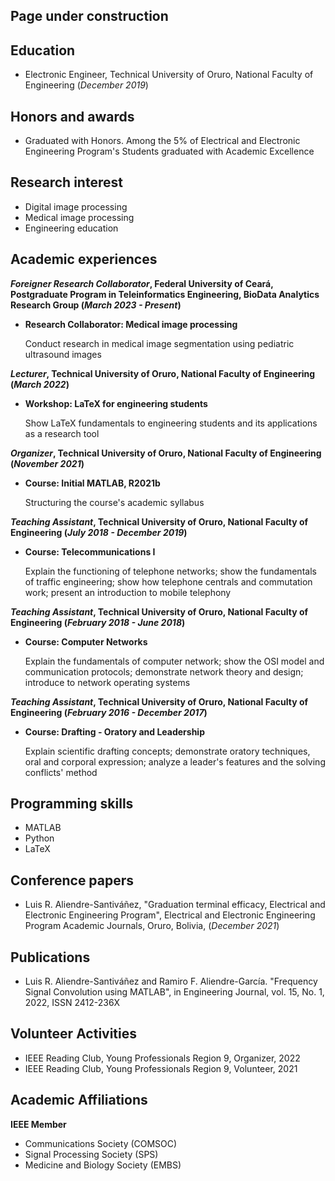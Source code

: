 ## Page under construction

## Education 
- Electronic Engineer, Technical University of Oruro, National Faculty of Engineering (_December 2019_)

## Honors and awards
- Graduated with Honors. Among the 5% of Electrical and Electronic Engineering Program's Students graduated with Academic Excellence

## Research interest
- Digital image processing
- Medical image processing
- Engineering education

## Academic experiences
**_Foreigner Research Collaborator_, Federal University of Ceará, Postgraduate Program in Teleinformatics Engineering, BioData Analytics Research Group (_March 2023 - Present_)**
- **Research Collaborator: Medical image processing**

  Conduct research in medical image segmentation using pediatric ultrasound images

**_Lecturer_, Technical University of Oruro, National Faculty of Engineering (_March 2022_)**
- **Workshop: LaTeX for engineering students**

  Show LaTeX fundamentals to engineering students and its applications as a research tool

**_Organizer_, Technical University of Oruro, National Faculty of Engineering (_November 2021_)**
- **Course: Initial MATLAB, R2021b**

  Structuring the course's academic syllabus

**_Teaching Assistant_, Technical University of Oruro, National Faculty of Engineering (_July 2018 - December 2019_)**
- **Course: Telecommunications I**

  Explain the functioning of telephone networks; show the fundamentals of traffic engineering; show how telephone centrals and commutation work;     present an introduction to mobile telephony

**_Teaching Assistant_, Technical University of Oruro, National Faculty of Engineering (_February 2018 - June 2018_)**
- **Course: Computer Networks**

  Explain the fundamentals of computer network; show the OSI model and communication protocols; demonstrate network theory and design; introduce to   network operating systems

**_Teaching Assistant_, Technical University of Oruro, National Faculty of Engineering (_February 2016 - December 2017_)**
- **Course: Drafting - Oratory and Leadership**

  Explain scientific drafting concepts; demonstrate oratory techniques, oral and corporal expression; analyze a leader's features and the solving conflicts' method

## Programming skills 
- MATLAB
- Python
- LaTeX

## Conference papers
- Luis R. Aliendre-Santiváñez, "Graduation terminal efficacy, Electrical and Electronic Engineering Program", Electrical and Electronic Engineering Program Academic Journals, Oruro, Bolivia, (_December 2021_)

## Publications
- Luis R. Aliendre-Santiváñez and Ramiro F. Aliendre-García. "Frequency Signal Convolution using MATLAB", in Engineering Journal, vol. 15, No. 1, 2022, ISSN 2412-236X

## Volunteer Activities
- IEEE Reading Club, Young Professionals Region 9, Organizer, 2022
- IEEE Reading Club, Young Professionals Region 9, Volunteer, 2021

## Academic Affiliations
**IEEE Member**
  - Communications Society (COMSOC)
  - Signal Processing Society (SPS)
  - Medicine and Biology Society (EMBS)

